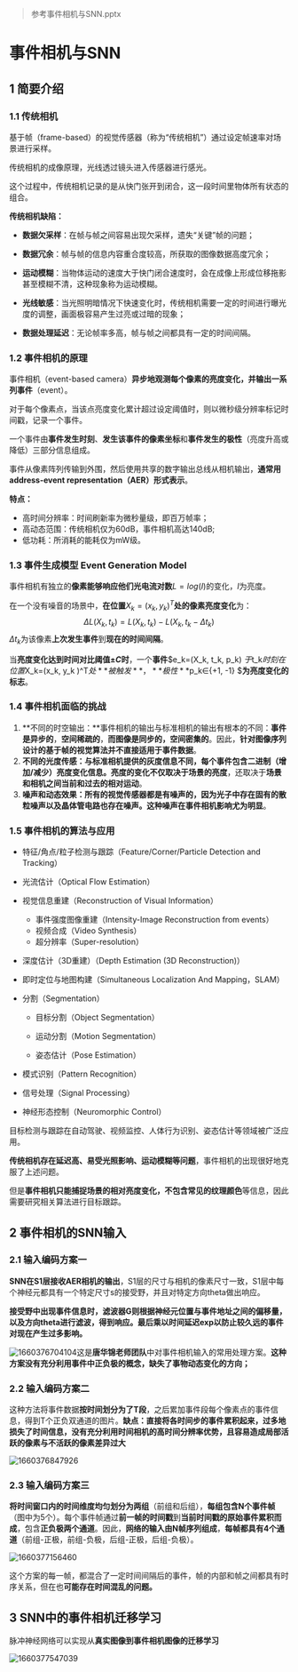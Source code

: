 > 参考事件相机与SNN.pptx
>

# 事件相机与SNN

## 1 简要介绍

### 1.1 传统相机

基于帧（frame-based）的视觉传感器（称为“传统相机”）通过设定帧速率对场景进行采样。

传统相机的成像原理，光线透过镜头进入传感器进行感光。

这个过程中，传统相机记录的是从快门张开到闭合，这一段时间里物体所有状态的组合。

**传统相机缺陷：**

- **数据欠采样**：在帧与帧之间容易出现欠采样，遗失“关键”帧的问题；

- **数据冗余**：帧与帧的信息内容重合度较高，所获取的图像数据高度冗余；
- **运动模糊**：当物体运动的速度大于快门闭合速度时，会在成像上形成位移拖影甚至模糊不清，这种现象称为运动模糊。
- **光线敏感**：当光照明暗情况下快速变化时，传统相机需要一定的时间进行曝光度的调整，画面极容易产生过亮或过暗的现象；
- **数据处理延迟**：无论帧率多高，帧与帧之间都具有一定的时间间隔。

### **1.2 事件相机的原理**

事件相机（event-based camera）**异步地观测每个像素的亮度变化，并输出一系列事件**（event）。

对于每个像素点，当该点亮度变化累计超过设定阈值时，则以微秒级分辨率标记时间戳，记录一个事件。

一个事件由**事件发生时刻**、**发生该事件的像素坐标**和**事件发生的极性**（亮度升高或降低）三部分信息组成。

事件从像素阵列传输到外围，然后使用共享的数字输出总线从相机输出，**通常用address-event representation（AER）形式表示**。

**特点：**

- 高时间分辨率：时间刷新率为微秒量级，即百万帧率；
- 高动态范围：传统相机仅为60dB，事件相机高达140dB;
- 低功耗：所消耗的能耗仅为mW级。

### 1.3 事件生成模型 Event Generation Model

事件相机有独立的**像素能够响应他们光电流对数**$L=log⁡(I)$的变化，$I$为亮度。

在一个没有噪音的场景中，**在位置**$X_k=(x_k, y_k )^T$**处的像素亮度变化**为：
$$
ΔL(X_k,t_k )=L(X_k,t_k )-L(X_k,t_k-Δt_k )
$$
$Δt_k$为该像素**上次发生事件**到**现在的时间间隔**。

当**亮度变化达到时间对比阈值$± C$时**，一个**事件**$e_k=(X_k, t_k, p_k) $于$t_k$时刻在位置$X_k=(x_k, y_k )^T$处**被触发**，**极性**$p_k∈\{+1, -1\} $**为亮度变化的标志**。

### **1.4 事件相机面临的挑战**

1. **不同的时空输出：**事件相机的输出与标准相机的输出有根本的不同：**事件是异步的**，**空间稀疏的**，**而图像是同步的，空间密集的**。因此，**针对图像序列设计的基于帧的视觉算法并不直接适用于事件数据**。
2. **不同的光度传感：**与标准相机提供的灰度信息不同，**每个事件包含二进制（增加/减少）亮度变化信息**。亮度的变化**不仅取决于场景的亮度**，还取决于**场景和相机之间当前和过去的相对运动**。
3. **噪声和动态效果：**所有的视觉传感器都是有噪声的，因为光子中存在固有的散粒噪声以及晶体管电路也存在噪声。这种**噪声在事件相机影响尤为明显**。

### **1.5 事件相机的算法与应用**

- 特征/角点/粒子检测与跟踪（Feature/Corner/Particle Detection and Tracking）
- 光流估计（Optical Flow Estimation）

- 视觉信息重建（Reconstruction of Visual Information）
  - 事件强度图像重建（Intensity-Image Reconstruction from events）
  - 视频合成（Video Synthesis）
  - 超分辨率（Super-resolution）

- 深度估计（3D重建）（Depth Estimation (3D Reconstruction)）

- 即时定位与地图构建（Simultaneous Localization And Mapping，SLAM）

- 分割（Segmentation）

  - 目标分割（Object Segmentation）

  - 运动分割（Motion Segmentation）

  - 姿态估计（Pose Estimation）

- 模式识别（Pattern Recognition）

- 信号处理（Signal Processing）

- 神经形态控制（Neuromorphic Control）

目标检测与跟踪在自动驾驶、视频监控、人体行为识别、姿态估计等领域被广泛应用。

**传统相机存在延迟高、易受光照影响、运动模糊等问题**，事件相机的出现很好地克服了上述问题。

但是**事件相机只能捕捉场景的相对亮度变化，不包含常见的纹理颜色**等信息，因此需要研究相关算法进行目标跟踪。

## 2 事件相机的SNN输入

### **2.1 输入编码方案一**

**SNN在S1层接收AER相机的输出**，S1层的尺寸与相机的像素尺寸一致，S1层中每个神经元都具有一个特定尺寸s的接受野，并且对特定方向theta做出响应。

**接受野中出现事件信息时，滤波器G则根据神经元位置与事件地址之间的偏移量，以及方向theta进行滤波，得到响应。最后乘以时间延迟exp以防止较久远的事件对现在产生过多影响。**

![1660376704104](时间相机与SNN.assets/1660376704104.png)这是**唐华锦老师团队**中对事件相机输入的常用处理方案。**这种方案没有充分利用事件中正负极的概念，缺失了事物动态变化的方向；**

### 2.2 输入编码方案二

这种方法将事件数据**按时间划分为了T段**，之后累加事件段每个像素点的事件信息，得到T个正负双通道的图片。**缺点：直接将各时间步的事件累积起来，过多地损失了时间信息，没有充分利用时间相机的高时间分辨率优势，且容易造成局部活跃的像素与不活跃的像素差异过大**

![1660376847926](时间相机与SNN.assets/1660376847926.png)

### 2.3 输入编码方案三

**将时间窗口内的时间维度均匀划分为两组**（前组和后组），**每组包含N个事件帧**（图中为5个）。每个事件帧通过**前一帧的时间戳**到**当前时间戳的原始事件累积而成**，包含**正负极两个通道**。因此，**网络的输入由N帧序列组成**，**每帧都具有4个通道**（前组-正极，前组-负极，后组-正极，后组-负极）。

![1660377156460](时间相机与SNN.assets/1660377156460.png)

这个方案的每一帧，都混合了一定时间间隔后的事件，帧的内部和帧之间都具有时序关系，但在也**可能存在时间混乱的问题。**

## 3 SNN中的事件相机迁移学习

脉冲神经网络可以实现从**真实图像到事件相机图像的迁移学习**

![1660377547039](时间相机与SNN.assets/1660377547039.png)
